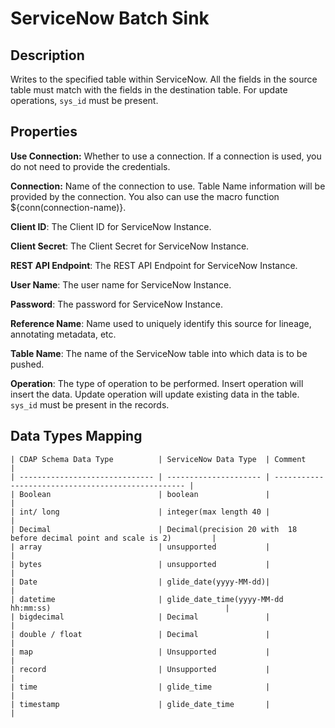 # ServiceNow Batch Sink

Description
------------

Writes to the specified table within ServiceNow. All the fields in the source table must match with the fields in the 
destination table. For update operations, `sys_id` must be present.

Properties
----------

**Use Connection:** Whether to use a connection. If a connection is used, you do not need to provide the credentials.

**Connection:** Name of the connection to use. Table Name information will be provided by the connection.
You also can use the macro function ${conn(connection-name)}.

**Client ID**: The Client ID for ServiceNow Instance.

**Client Secret**: The Client Secret for ServiceNow Instance.

**REST API Endpoint**: The REST API Endpoint for ServiceNow Instance. 

**User Name**: The user name for ServiceNow Instance.

**Password**: The password for ServiceNow Instance.

**Reference Name**: Name used to uniquely identify this source for lineage, annotating metadata, etc.

**Table Name**: The name of the ServiceNow table into which data is to be pushed.


**Operation**: The type of operation to be performed. Insert operation will insert the data. Update operation will 
update existing data in the table. `sys_id` must be present in the records.

Data Types Mapping
----------

    | CDAP Schema Data Type          | ServiceNow Data Type  | Comment                                            |
    | ------------------------------ | --------------------- | -------------------------------------------------- |
    | Boolean                        | boolean               |                                                    |
    | int/ long                      | integer(max length 40 |                                                    |
    | Decimal                        | Decimal(precision 20 with  18 before decimal point and scale is 2)         |     
    | array                          | unsupported           |                                                    |
    | bytes                          | unsupported           |                                                    |
    | Date                           | glide_date(yyyy-MM-dd)|                                                    |
    | datetime                       | glide_date_time(yyyy-MM-dd hh:mm:ss)                                       |                                                   
    | bigdecimal                     | Decimal               |                                                    |
    | double / float                 | Decimal               |                                                    |
    | map                            | Unsupported           |                                                    |
    | record                         | Unsupported           |                                                    |
    | time                           | glide_time            |                                                    |
    | timestamp                      | glide_date_time       |                                                    |
